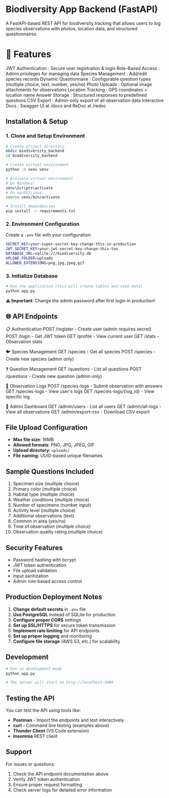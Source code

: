 # Biodiversity App Backend (FastAPI)

A FastAPI-based REST API for biodiversity tracking that allows users to log species observations with photos, location data, and structured questionnaires.

# 🚀 Features

JWT Authentication : Secure user registration & login
Role-Based Access : Admin privileges for managing data
Species Management : Add/edit species records
Dynamic Questionnaire : Configurable question types (multiple choice, text, number, yes/no)
Photo Uploads : Optional image attachments for observations
Location Tracking : GPS coordinates + location name
Answer Storage : Structured responses to predefined questions
CSV Export : Admin-only export of all observation data
Interactive Docs : Swagger UI at /docs and ReDoc at /redoc

## Installation & Setup

### 1. Clone and Setup Environment

```bash
# Create project directory
mkdir biodiversity_backend
cd biodiversity_backend

# Create virtual environment
python -m venv venv

# Activate virtual environment
# On Windows:
venv\Scripts\activate
# On macOS/Linux:
source venv/bin/activate

# Install dependencies
pip install -r requirements.txt
```

### 2. Environment Configuration

Create a `.env` file with your configuration:

```bash
SECRET_KEY=your-super-secret-key-change-this-in-production
JWT_SECRET_KEY=your-jwt-secret-key-change-this-too
DATABASE_URL=sqlite:///biodiversity.db
UPLOAD_FOLDER=uploads
ALLOWED_EXTENSIONS=png,jpg,jpeg,gif
```

### 3. Initialize Database

```bash
# Run the application (this will create tables and seed data)
python app.py
```



**⚠️ Important**: Change the admin password after first login in production!

## 🌐 API Endpoints

📋 Authentication
POST /register - Create user (admin requires secret)
POST /login - Get JWT token
GET /profile - View current user
GET /stats - Observation stats

🐦 Species Management
GET /species - Get all species
POST /species - Create new species (admin only)

❓ Question Management
GET /questions - List all questions
POST /questions - Create new question (admin only)

📝 Observation Logs
POST /species-logs - Submit observation with answers
GET /species-logs - View user's logs
GET /species-logs/{log_id} - View specific log

👤 Admin Dashboard
GET /admin/users - List all users
GET /admin/all-logs - View all observations
GET /admin/export-csv - Download CSV export



## File Upload Configuration

- **Max file size**: 16MB
- **Allowed formats**: PNG, JPG, JPEG, GIF
- **Upload directory**: `uploads/`
- **File naming**: UUID-based unique filenames

## Sample Questions Included

1. Specimen size (multiple choice)
2. Primary color (multiple choice)
3. Habitat type (multiple choice)
4. Weather conditions (multiple choice)
5. Number of specimens (number input)
6. Activity level (multiple choice)
7. Additional observations (text)
8. Common in area (yes/no)
9. Time of observation (multiple choice)
10. Observation quality rating (multiple choice)

## Security Features

- Password hashing with bcrypt
- JWT token authentication
- File upload validation
- Input sanitization
- Admin role-based access control

## Production Deployment Notes

1. **Change default secrets** in `.env` file
2. **Use PostgreSQL** instead of SQLite for production
3. **Configure proper CORS** settings
4. **Set up SSL/HTTPS** for secure token transmission
5. **Implement rate limiting** for API endpoints
6. **Set up proper logging** and monitoring
7. **Configure file storage** (AWS S3, etc.) for scalability

## Development

```bash
# Run in development mode
python app.py

# The server will start on http://localhost:5000
```

## Testing the API

You can test the API using tools like:
- **Postman** - Import the endpoints and test interactively
- **curl** - Command line testing (examples above)
- **Thunder Client** (VS Code extension)
- **Insomnia** REST client

## Support

For issues or questions:
1. Check the API endpoint documentation above
2. Verify JWT token authentication
3. Ensure proper request formatting
4. Check server logs for detailed error information